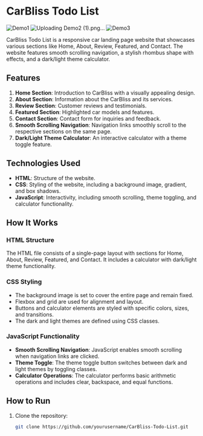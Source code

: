 # CarBliss Todo List
![Demo1](https://github.com/user-attachments/assets/2a8a1492-2839-4349-9858-5facb1a59282)
![Uploading Demo2 (1).png…]()
![Demo3](https://github.com/user-attachments/assets/c1939cf4-da3a-4f06-9be5-94e5645ad0ab)


CarBliss Todo List is a responsive car landing page website that showcases various sections like Home, About, Review, Featured, and Contact. The website features smooth scrolling navigation, a stylish rhombus shape with effects, and a dark/light theme calculator.

## Features

1. **Home Section**: Introduction to CarBliss with a visually appealing design.
2. **About Section**: Information about the CarBliss and its services.
3. **Review Section**: Customer reviews and testimonials.
4. **Featured Section**: Highlighted car models and features.
5. **Contact Section**: Contact form for inquiries and feedback.
6. **Smooth Scrolling Navigation**: Navigation links smoothly scroll to the respective sections on the same page.
7. **Dark/Light Theme Calculator**: An interactive calculator with a theme toggle feature.

## Technologies Used

- **HTML**: Structure of the website.
- **CSS**: Styling of the website, including a background image, gradient, and box shadows.
- **JavaScript**: Interactivity, including smooth scrolling, theme toggling, and calculator functionality.

## How It Works

### HTML Structure

The HTML file consists of a single-page layout with sections for Home, About, Review, Featured, and Contact. It includes a calculator with dark/light theme functionality.

### CSS Styling

- The background image is set to cover the entire page and remain fixed.
- Flexbox and grid are used for alignment and layout.
- Buttons and calculator elements are styled with specific colors, sizes, and transitions.
- The dark and light themes are defined using CSS classes.

### JavaScript Functionality

- **Smooth Scrolling Navigation**: JavaScript enables smooth scrolling when navigation links are clicked.
- **Theme Toggle**: The theme toggle button switches between dark and light themes by toggling classes.
- **Calculator Operations**: The calculator performs basic arithmetic operations and includes clear, backspace, and equal functions.

## How to Run

1. Clone the repository:
   ```bash
   git clone https://github.com/yourusername/CarBliss-Todo-List.git
